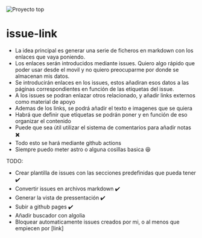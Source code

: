 ![Proyecto top](https://img.shields.io/badge/Proyecto-molón-flat)
# issue-link
- La idea principal es generar una serie de ficheros en markdown con los enlaces que vaya poniendo.
- Los enlaces serán introducidos mediante issues. Quiero algo rápido que poder usar desde el movil y no quiero preocuparme por donde se almacenan mis datos.
- Se introducirán enlaces en los issues, estos añadiran esos datos a las páginas correspondientes en función de las etiquetas del issue.
- A los issues se podran enlazar otros relacionado, y añadir links externos como material de apoyo
- Ademas de los links, se podrá añadir el texto e imagenes que se quiera
- Habrá que definir que etiquetas se podrán poner y en función de eso organizar el contenido
- Puede que sea útil utilizar el sistema de comentarios para añadir notas ✖️
- Todo esto se hará mediante github actions
- Siempre puedo meter astro o alguna cosillas basica 😆


TODO:

- Crear plantilla de issues con las secciones predefinidas que pueda tener ✔️
- Convertir issues en archivos markdown ✔️
- Generar la vista de pressentación ✔️
- Subir a github pages ✔️
- Añadir buscador con algolia
- Bloquear automaticamente issues creados por mi, o al menos que empiecen por [link]
